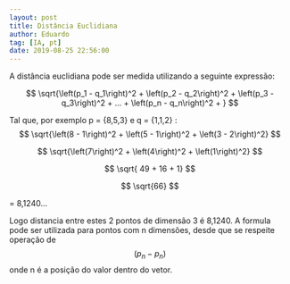 ```yaml
---
layout: post
title: Distância Euclidiana
author: Eduardo
tag: [IA, pt]
date: 2019-08-25 22:56:00
---
```


A distância euclidiana pode ser medida utilizando a seguinte expressão:

$$
\sqrt{\left(p_1 - q_1\right)^2 + \left(p_2 - q_2\right)^2 + \left(p_3 - q_3\right)^2 + ... + \left(p_n - q_n\right)^2 + }
$$

Tal que, por exemplo p = {8,5,3} e q = {1,1,2} :
$$
\sqrt{\left(8 - 1\right)^2 + \left(5 - 1\right)^2 + \left(3 - 2\right)^2}
$$

$$
\sqrt{\left(7\right)^2 + \left(4\right)^2 + \left(1\right)^2}
$$

$$
\sqrt{ 49 + 16 + 1}
$$

$$
\sqrt{66}
$$

= 8,1240...


Logo distancia entre estes 2 pontos de dimensão 3 é 8,1240.
A formula pode ser utilizada para pontos com n dimensões, desde que se respeite operação de $$(p_n - p_n)$$ onde n é a posição do valor dentro do vetor.